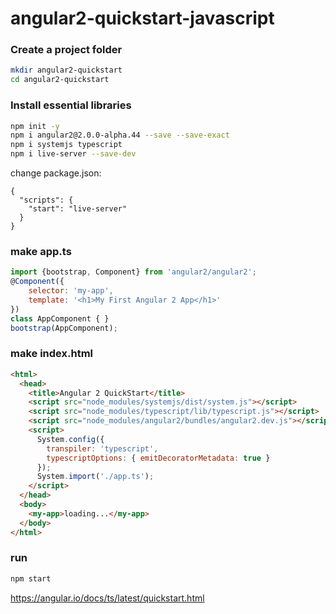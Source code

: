 # angular2-quickstart-javascript

### Create a project folder

```bash
mkdir angular2-quickstart
cd angular2-quickstart
```

### Install essential libraries

```bash
npm init -y
npm i angular2@2.0.0-alpha.44 --save --save-exact
npm i systemjs typescript
npm i live-server --save-dev
```

change package.json:

```
{
  "scripts": {
    "start": "live-server"
  }
}
```

### make app.ts

```javascript
import {bootstrap, Component} from 'angular2/angular2';
@Component({
    selector: 'my-app',
    template: '<h1>My First Angular 2 App</h1>'
})
class AppComponent { }
bootstrap(AppComponent);
```

### make index.html

```html
<html>
  <head>
    <title>Angular 2 QuickStart</title>
    <script src="node_modules/systemjs/dist/system.js"></script>
    <script src="node_modules/typescript/lib/typescript.js"></script>
    <script src="node_modules/angular2/bundles/angular2.dev.js"></script>
    <script>
      System.config({
        transpiler: 'typescript',
        typescriptOptions: { emitDecoratorMetadata: true }
      });
      System.import('./app.ts');
    </script>
  </head>
  <body>
    <my-app>loading...</my-app>
  </body>
</html>

```

### run

```bash
npm start
```

https://angular.io/docs/ts/latest/quickstart.html
